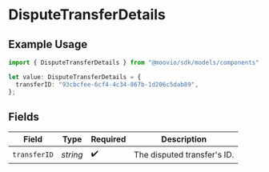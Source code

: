 # DisputeTransferDetails

## Example Usage

```typescript
import { DisputeTransferDetails } from "@moovio/sdk/models/components";

let value: DisputeTransferDetails = {
  transferID: "93cbcfee-6cf4-4c34-867b-1d206c5dab89",
};
```

## Fields

| Field                       | Type                        | Required                    | Description                 |
| --------------------------- | --------------------------- | --------------------------- | --------------------------- |
| `transferID`                | *string*                    | :heavy_check_mark:          | The disputed transfer's ID. |